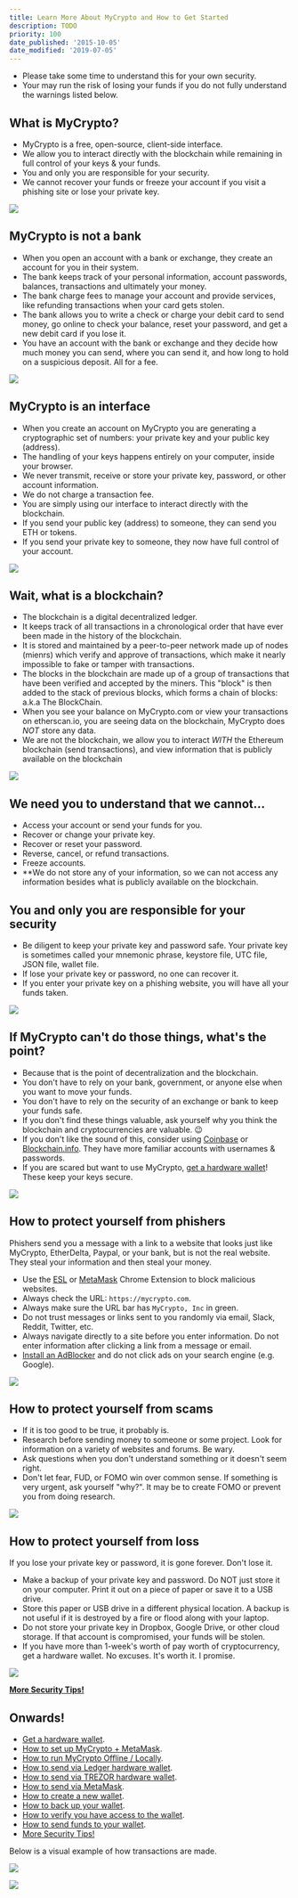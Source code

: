 ```yaml
---
title: Learn More About MyCrypto and How to Get Started
description: TODO
priority: 100
date_published: '2015-10-05'
date_modified: '2019-07-05'
---
```


* Please take some time to understand this for your own security.
* Your may run the risk of losing your funds if you do not fully understand the warnings listed below.

## What is MyCrypto?

* MyCrypto is a free, open-source, client-side interface.
* We allow you to interact directly with the blockchain while remaining in full control of your keys & your funds.
* You and only you are responsible for your security.
* We cannot recover your funds or freeze your account if you visit a phishing site or lose your private key.

</div>
<div class='col-xs-12 col-sm-2 col-no-gutter'>

![](../../assets/how-to/getting-started/how-to-get-started-on-mycrypto/onboarding-icon-1.svg)

</div>
</div>

<div class='row between-xs'>
<div class='col-xs-12 col-sm-8 col-no-gutter'>

## MyCrypto is not a bank

* When you open an account with a bank or exchange, they create an account for you in their system.
* The bank keeps track of your personal information, account passwords, balances, transactions and ultimately your money.
* The bank charge fees to manage your account and provide services, like refunding transactions when your card gets stolen.
* The bank allows you to write a check or charge your debit card to send money, go online to check your balance, reset your password, and get a new debit card if you lose it.
* You have an account with the bank or exchange and they decide how much money you can send, where you can send it, and how long to hold on a suspicious deposit. All for a fee.

</div>
<div class='col-xs-12 col-sm-2 col-no-gutter'>

![](../../assets/how-to/getting-started/how-to-get-started-on-mycrypto/onboarding-icon-2.svg)

</div>
</div>

<div class='row between-xs'>
<div class='col-xs-12 col-sm-8 col-no-gutter'>

## MyCrypto is an interface

* When you create an account on MyCrypto you are generating a cryptographic set of numbers: your private key and your public key (address).
* The handling of your keys happens entirely on your computer, inside your browser.
* We never transmit, receive or store your private key, password, or other account information.
* We do not charge a transaction fee.
* You are simply using our interface to interact directly with the blockchain.
* If you send your public key (address) to someone, they can send you ETH or tokens.
* If you send your private key to someone, they now have full control of your account.

</div>
<div class='col-xs-12 col-sm-2 col-no-gutter'>

![](../../assets/how-to/getting-started/how-to-get-started-on-mycrypto/onboarding-icon-3.svg)

</div>
</div>

<div class='row between-xs'>
<div class='col-xs-12 col-sm-8 col-no-gutter'>

## Wait, what is a blockchain?

* The blockchain is a digital decentralized ledger.
* It keeps track of all transactions in a chronological order that have ever been made in the history of the blockchain.
* It is stored and maintained by a peer-to-peer network made up of nodes (mienrs) which verify and approve of transactions, which make it nearly impossible to fake or tamper with transactions.
* The blocks in the blockchain are made up of a group of transactions that have been verified and accepted by the miners. This "block" is then added to the stack of previous blocks, which forms a chain of blocks: a.k.a The BlockChain.
* When you see your balance on MyCrypto.com or view your transactions on etherscan.io, you are seeing data on the blockchain, MyCrypto does *NOT* store any data.
* We are not the blockchain, we allow you to interact *WITH* the Ethereum blockchain (send transactions), and view information that is publicly available on the blockchain

</div>
<div class='col-xs-12 col-sm-2 col-no-gutter'>

![](../../assets/how-to/getting-started/how-to-get-started-on-mycrypto/onboarding-icon-4.svg)

</div>
</div>

<div class='row between-xs'>
<div class='col-xs-12 col-sm-8 col-no-gutter'>

## We need you to understand that we **cannot**...

* Access your account or send your funds for you.
* Recover or change your private key.
* Recover or reset your password.
* Reverse, cancel, or refund transactions.
* Freeze accounts.
* **We do not store any of your information, so we can not access any information besides what is publicly available on the blockchain.

## **You** and **only you** are responsible for your security

* Be diligent to keep your private key and password safe. Your private key is sometimes called your mnemonic phrase, keystore file, UTC file, JSON file, wallet file.
* If lose your private key or password, no one can recover it.
* If you enter your private key on a phishing website, you will have all your funds taken.

</div>
<div class='col-xs-12 col-sm-2 col-no-gutter'>

![](../../assets/how-to/getting-started/how-to-get-started-on-mycrypto/onboarding-icon-5.svg)

</div>
</div>

<div class='row between-xs'>
<div class='col-xs-12 col-sm-8 col-no-gutter'>

## If MyCrypto can't do those things, what's the point?

* Because that is the point of decentralization and the blockchain.
* You don't have to rely on your bank, government, or anyone else when you want to move your funds.
* You don't have to rely on the security of an exchange or bank to keep your funds safe.
* If you don't find these things valuable, ask yourself why you think the blockchain and cryptocurrencies are valuable. 😉
* If you don't like the sound of this, consider using [Coinbase](https://coinbase-consumer.sjv.io/k9Wjv) or [Blockchain.info](https://blockchain.info/wallet/#/signup). They have more familiar accounts with usernames & passwords.
* If you are scared but want to use MyCrypto, [get a hardware wallet](/staying-safe/hardware-wallet-recommendations)! These keep your keys secure.

</div>
<div class='col-xs-12 col-sm-2 col-no-gutter'>

![](../../assets/how-to/getting-started/how-to-get-started-on-mycrypto/onboarding-icon-6.svg)

</div>
</div>

<div class='row between-xs'>
<div class='col-xs-12 col-sm-8 col-no-gutter'>

## How to protect yourself from phishers

Phishers send you a message with a link to a website that looks just like MyCrypto, EtherDelta, Paypal, or your bank, but is not the real website. They steal your information and then steal your money.

* Use the [ESL](https://chrome.google.com/webstore/detail/ethersecuritylookup/bhhfhgpgmifehjdghlbbijjaimhmcgnf?hl=en-GB) or [MetaMask](/how-to/migrating/moving-from-mycrypto-to-metamask) Chrome Extension to block malicious websites.
* Always check the URL: `https://mycrypto.com`.
* Always make sure the URL bar has `MyCrypto, Inc` in green.
* Do not trust messages or links sent to you randomly via email, Slack, Reddit, Twitter, etc.
* Always navigate directly to a site before you enter information. Do not enter information after clicking a link from a message or email.
* [Install an AdBlocker](https://chrome.google.com/webstore/detail/ublock-origin/cjpalhdlnbpafiamejdnhcphjbkeiagm?hl=en) and do not click ads on your search engine (e.g. Google).

</div>
<div class='col-xs-12 col-sm-2 col-no-gutter'>

![](../../assets/how-to/getting-started/how-to-get-started-on-mycrypto/onboarding-icon-7.svg)

</div>
</div>

<div class='row between-xs'>
<div class='col-xs-12 col-sm-8 col-no-gutter'>

## How to protect yourself from scams

* If it is too good to be true, it probably is.
* Research before sending money to someone or some project. Look for information on a variety of websites and forums. Be wary.
* Ask questions when you don't understand something or it doesn't seem right.
* Don't let fear, FUD, or FOMO win over common sense. If something is very urgent, ask yourself "why?". It may be to create FOMO or prevent you from doing research.

</div>
<div class='col-xs-12 col-sm-2 col-no-gutter'>

![](../../assets/how-to/getting-started/how-to-get-started-on-mycrypto/onboarding-icon-8.svg)

</div>
</div>

<div class='row between-xs'>
<div class='col-xs-12 col-sm-8 col-no-gutter'>

## How to protect yourself from loss

If you lose your private key or password, it is gone forever. Don't lose it.

* Make a backup of your private key and password. Do NOT just store it on your computer. Print it out on a piece of paper or save it to a USB drive.
* Store this paper or USB drive in a different physical location. A backup is not useful if it is destroyed by a fire or flood along with your laptop.
* Do not store your private key in Dropbox, Google Drive, or other cloud storage. If that account is compromised, your funds will be stolen.
* If you have more than 1-week's worth of pay worth of cryptocurrency, get a hardware wallet. No excuses. It's worth it. I promise.

</div>
<div class='col-xs-12 col-sm-2 col-no-gutter'>

![](../../assets/how-to/getting-started/how-to-get-started-on-mycrypto/onboarding-icon-9.svg)

</div>
</div>

[**More Security Tips!**](/staying-safe/protecting-yourself-and-your-funds)

<div class='row between-xs'>
<div class='col-xs-12 col-sm-8 col-no-gutter'>

## Onwards!

* [Get a hardware wallet](/staying-safe/hardware-wallet-recommendations).
* [How to set up MyCrypto + MetaMask](/how-to/migrating/moving-from-mycrypto-to-metamask).
* [How to run MyCrypto Offline / Locally](/how-to/offline/how-to-run-mycrypto-offline-and-locally).
* [How to send via Ledger hardware wallet](/how-to/migrating/moving-from-mycrypto-to-ledger).
* [How to send via TREZOR hardware wallet](/how-to/migrating/moving-from-mycrypto-to-trezor).
* [How to send via MetaMask](/how-to/migrating/moving-from-mycrypto-to-metamask).
* [How to create a new wallet](/how-to/getting-started/how-to-create-a-wallet).
* [How to back up your wallet](/how-to/backup-restore/how-to-save-back-up-your-wallet).
* [How to verify you have access to the wallet](/how-to/accessing-wallet/how-to-access-your-wallet-with-keystore-file).
* [How to send funds to your wallet](/how-to/getting-started/where-can-i-buy-sell-trade-or-exchange-my-eth-or-tokens).
* [More Security Tips!](/staying-safe/protecting-yourself-and-your-funds)

Below is a visual example of how transactions are made.

![](../../assets/how-to/getting-started/how-to-get-started-on-mycrypto/infographic.png)

<div class='row between-xs'>
<div class='col-xs-12 col-sm-8 col-no-gutter'>

</div>
<div class='col-xs-12 col-sm-2 col-no-gutter'>

![](../../assets/how-to/getting-started/how-to-get-started-on-mycrypto/onboarding-icon-10.svg)

</div>
</div>
